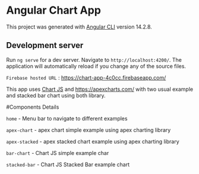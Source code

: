 # Angular Chart App

This project was generated with [Angular CLI](https://github.com/angular/angular-cli) version 14.2.8.

## Development server

Run `ng serve` for a dev server. Navigate to `http://localhost:4200/`. The application will automatically reload if you change any of the source files.

`Firebase hosted URL` : https://chart-app-4c0cc.firebaseapp.com/

This app uses [Chart JS](https://www.chartjs.org/) and  https://apexcharts.com/ with two usual example and stacked bar chart using both library.


#Components Details

`home` - Menu bar to navigate to different examples

`apex-chart` - apex chart simple example using apex charting library

`apex-stacked` - apex stacked chart example using apex charting library

`bar-chart` - Chart JS simple example char

`stacked-bar` - Chart JS Stacked Bar example chart





